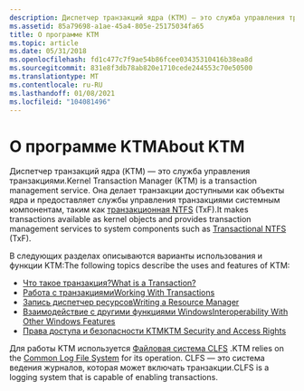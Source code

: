 ```yaml
---
description: Диспетчер транзакций ядра (KTM) — это служба управления транзакциями. Она делает транзакции доступными как объекты ядра и предоставляет службы управления транзакциями системным компонентам, таким как транзакционная NTFS (TxF).
ms.assetid: 85a79698-a1ae-45a4-805e-25175034fa65
title: О программе KTM
ms.topic: article
ms.date: 05/31/2018
ms.openlocfilehash: fd1c477c7f9ae54b86fcee03435310416b38ea8d
ms.sourcegitcommit: 831e8f3db78ab820e1710cede244553c70e50500
ms.translationtype: MT
ms.contentlocale: ru-RU
ms.lasthandoff: 01/08/2021
ms.locfileid: "104081496"
---
```

# <a name="about-ktm"></a><span data-ttu-id="2acb4-104">О программе KTM</span><span class="sxs-lookup"><span data-stu-id="2acb4-104">About KTM</span></span>

<span data-ttu-id="2acb4-105">Диспетчер транзакций ядра (KTM) — это служба управления транзакциями.</span><span class="sxs-lookup"><span data-stu-id="2acb4-105">Kernel Transaction Manager (KTM) is a transaction management service.</span></span> <span data-ttu-id="2acb4-106">Она делает транзакции доступными как объекты ядра и предоставляет службы управления транзакциями системным компонентам, таким как [транзакционная NTFS](/windows/desktop/FileIO/transactional-ntfs-portal) (TxF).</span><span class="sxs-lookup"><span data-stu-id="2acb4-106">It makes transactions available as kernel objects and provides transaction management services to system components such as [Transactional NTFS](/windows/desktop/FileIO/transactional-ntfs-portal) (TxF).</span></span>

<span data-ttu-id="2acb4-107">В следующих разделах описываются варианты использования и функции KTM:</span><span class="sxs-lookup"><span data-stu-id="2acb4-107">The following topics describe the uses and features of KTM:</span></span>

-   [<span data-ttu-id="2acb4-108">Что такое транзакция?</span><span class="sxs-lookup"><span data-stu-id="2acb4-108">What is a Transaction?</span></span>](what-is-a-transaction.md)
-   [<span data-ttu-id="2acb4-109">Работа с транзакциями</span><span class="sxs-lookup"><span data-stu-id="2acb4-109">Working With Transactions</span></span>](programming-model.md)
-   [<span data-ttu-id="2acb4-110">Запись диспетчер ресурсов</span><span class="sxs-lookup"><span data-stu-id="2acb4-110">Writing a Resource Manager</span></span>](writing-a-resource-manager.md)
-   [<span data-ttu-id="2acb4-111">Взаимодействие с другими функциями Windows</span><span class="sxs-lookup"><span data-stu-id="2acb4-111">Interoperability With Other Windows Features</span></span>](interoperability-with-other-windows-features.md)
-   [<span data-ttu-id="2acb4-112">Права доступа и безопасности KTM</span><span class="sxs-lookup"><span data-stu-id="2acb4-112">KTM Security and Access Rights</span></span>](ktm-security-and-access-rights.md)

<span data-ttu-id="2acb4-113">Для работы KTM используется [Файловая система CLFS](/previous-versions/windows/desktop/clfs/common-log-file-system-portal) .</span><span class="sxs-lookup"><span data-stu-id="2acb4-113">KTM relies on the [Common Log File System](/previous-versions/windows/desktop/clfs/common-log-file-system-portal) for its operation.</span></span> <span data-ttu-id="2acb4-114">CLFS — это система ведения журналов, которая может включать транзакции.</span><span class="sxs-lookup"><span data-stu-id="2acb4-114">CLFS is a logging system that is capable of enabling transactions.</span></span>

 

 
